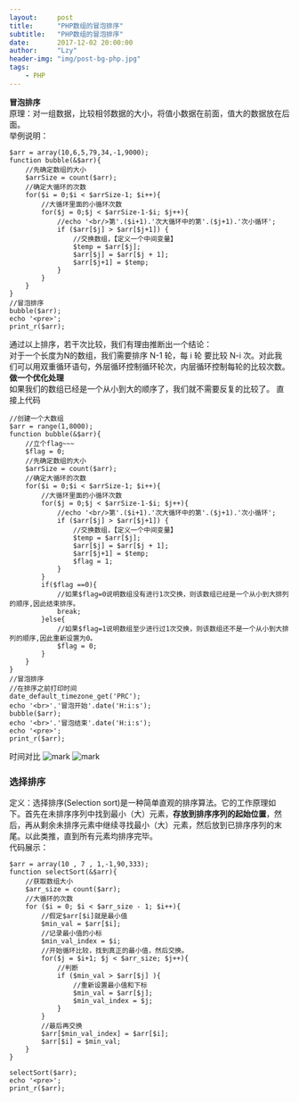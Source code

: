 ```yaml
---
layout:     post
title:      "PHP数组的冒泡排序"
subtitle:   "PHP数组的冒泡排序"
date:       2017-12-02 20:00:00
author:     "Lzy"
header-img: "img/post-bg-php.jpg"
tags:
    - PHP
---
```

**冒泡排序**  
原理：对一组数据，比较相邻数据的大小，将值小数据在前面，值大的数据放在后面。  
举例说明：  

```
$arr = array(10,6,5,79,34,-1,9000);
function bubble(&$arr){
	//先确定数组的大小
	$arrSize = count($arr);
	//确定大循环的次数
	for($i = 0;$i < $arrSize-1; $i++){
		//大循环里面的小循环次数
		for($j = 0;$j < $arrSize-1-$i; $j++){
			//echo '<br/>第'.($i+1).'次大循环中的第'.($j+1).'次小循环';
			if ($arr[$j] > $arr[$j+1]) {
				//交换数组，【定义一个中间变量】
				$temp = $arr[$j];
				$arr[$j] = $arr[$j + 1];
				$arr[$j+1] = $temp;
			}
		}
	}
}
//冒泡排序
bubble($arr);
echo '<pre>';
print_r($arr);
```  
通过以上排序，若干次比较，我们有理由推断出一个结论：  
对于一个长度为N的数组，我们需要排序 N-1 轮，每 i 轮 要比较 N-i 次。对此我们可以用双重循环语句，外层循环控制循环轮次，内层循环控制每轮的比较次数。  
**做一个优化处理**  
如果我们的数组已经是一个从小到大的顺序了，我们就不需要反复的比较了。
直接上代码  

```
//创建一个大数组
$arr = range(1,8000);
function bubble(&$arr){
	//立个flag~~~
	$flag = 0;
	//先确定数组的大小
	$arrSize = count($arr);
	//确定大循环的次数
	for($i = 0;$i < $arrSize-1; $i++){
		//大循环里面的小循环次数
		for($j = 0;$j < $arrSize-1-$i; $j++){
			//echo '<br/>第'.($i+1).'次大循环中的第'.($j+1).'次小循环';
			if ($arr[$j] > $arr[$j+1]) {
				//交换数组，【定义一个中间变量】
				$temp = $arr[$j];
				$arr[$j] = $arr[$j + 1];
				$arr[$j+1] = $temp;
				$flag = 1;
			}
		}
		if($flag ==0){
			//如果$flag=0说明数组没有进行1次交换，则该数组已经是一个从小到大排列的顺序,因此结束排序。
			break;
		}else{
			//如果$flag=1说明数组至少进行过1次交换，则该数组还不是一个从小到大排列的顺序,因此重新设置为0。
			$flag = 0;
		}
	}
}
//冒泡排序
//在排序之前打印时间
date_default_timezone_get('PRC');
echo '<br>'.'冒泡开始'.date('H:i:s');
bubble($arr);
echo '<br>'.'冒泡结束'.date('H:i:s');
echo '<pre>';
print_r($arr);
```  
时间对比
![mark](http://oyy6ppgxt.bkt.clouddn.com/blog/171202/5I4GHCf3If.png?imageslim)
![mark](http://oyy6ppgxt.bkt.clouddn.com/blog/171202/e0BiDdG4fI.png?imageslim)
### 选择排序  
定义：选择排序(Selection sort)是一种简单直观的排序算法。它的工作原理如下。首先在未排序序列中找到最小（大）元素，**存放到排序序列的起始位置**，然后，再从剩余未排序元素中继续寻找最小（大）元素，然后放到已排序序列的末尾。以此类推，直到所有元素均排序完毕。  
代码展示：  

```
$arr = array(10 , 7 , 1,-1,90,333);
function selectSort(&$arr){
	//获取数组大小
	$arr_size = count($arr);
	//大循环的次数
	for ($i = 0; $i < $arr_size - 1; $i++){
		//假定$arr[$i]就是最小值
		$min_val = $arr[$i];
		//记录最小值的小标
		$min_val_index = $i;
		//开始循环比较，找到真正的最小值，然后交换。
		for($j = $i+1; $j < $arr_size; $j++){
			//判断
			if ($min_val > $arr[$j] ){
				//重新设置最小值和下标
				$min_val = $arr[$j];
				$min_val_index = $j;
			}
		}
		//最后再交换
		$arr[$min_val_index] = $arr[$i];
		$arr[$i] = $min_val;
	}
}

selectSort($arr);
echo '<pre>';
print_r($arr);
```
